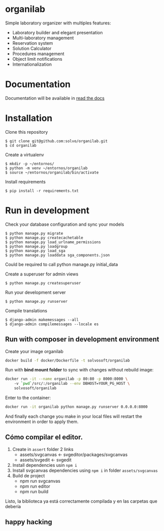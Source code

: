 # organilab
Simple laboratory organizer with multiples features:

- Laboratory builder and elegant presentation 
- Multi-laboratory management
- Reservation system
- Solution Calculator
- Procedures management
- Object limit notifications
- Internationalization

# Documentation

Documentation will be available in [read the docs](http://organilab.readthedocs.io/en/latest/)

# Installation 

Clone this repository 

	$ git clone git@github.com:solvo/organilab.git
	$ cd organilab

Create a virtualenv

	$ mkdir -p ~/entornos/
	$ python -m venv ~/entornos/organilab
	$ source ~/entornos/organilab/bin/activate

Install requirements 

	$ pip install -r requirements.txt
		
# Run in development

Check your database configuration and sync your models

	$ python manage.py migrate
	$ python manage.py createcachetable
    $ python manage.py load_urlname_permissions
    $ python manage.py loadgroup
    $ python manage.py load_sga
    $ python manage.py loaddata sga_components.json
    
Could be required to call python manage.py initial_data

Create a superuser for admin views

	$ python manage.py createsuperuser

Run your development server

	$ python manage.py runserver

Compile translations 

	$ django-admin makemessages --all
	$ django-admin compilemessages --locale es

## Run with composer in development environment

Create your image organilab
```bash
docker build -f docker/Dockerfile -t solvosoft/organilab
```

Run with **bind mount folder** to sync with changes without rebuild image:
```bash
docker run -it --name organilab -p 80:80 -p 8000:8000 \ 
    -v `pwd`/src/:/organilab --env DBHOST=YOUR_PG_HOST \
	solvosoft/organilab
```

Enter to the container:
```bash
docker run -it organilab python manage.py runserver 0.0.0.0:8000
```
And finally each change you make in your local files will restart the environment in order to apply them.


## Cómo compilar el editor.

1) Create in `assert` folder 2 links 
   - assets/svgcanvas   <- svgeditor/packages/svgcanvas
   - assets/svgedit  <- svgedit
2) Install dependencies usin `npm i`
3) Install svgcanvas dependencies using `npm i` in folder `assets/svgcanvas`
4) Build de project 
   - npm run svgcanvas
   - npm run editor
   - npm run build

Listo, la biblioteca ya está correctamente compilada y en las carpetas que debería


## happy hacking	



